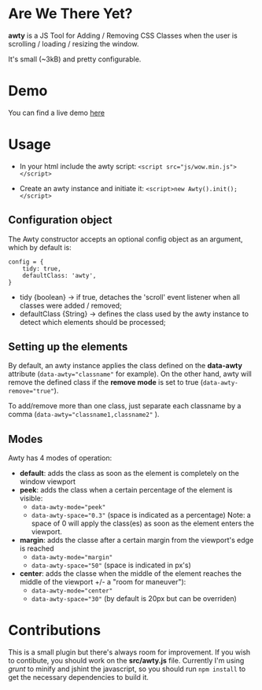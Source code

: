 Are We There Yet? 
====

**awty** is a JS Tool for Adding / Removing CSS Classes when the user is scrolling / loading / resizing the window. 

It's small (~3kB) and pretty configurable.


# Demo

You can find a live demo [here](http://antoniocapelo.github.io/awty)


# Usage

* In your html include the awty script: ``<script src="js/wow.min.js"></script>``

* Create an awty instance and initiate it: ``<script>new Awty().init();</script>``

## Configuration object

The Awty constructor accepts an optional config object as an argument, which by default is:

	config = {
		tidy: true,
		defaultClass: 'awty',
	}	

* tidy {boolean} -> if true, detaches the 'scroll' event listener when all classes were added / removed;
* defaultClass {String} -> defines the class used by the awty instance to detect which elements should be processed;

## Setting up the elements

By default, an awty instance applies the class defined on the **data-awty** attribute (``data-awty="classname"`` for example).
On the other hand, awty will remove the defined class if the **remove mode** is set to true (``data-awty-remove="true"``).

To add/remove more than one class, just separate each classname by a comma (``data-awty="classname1,classname2"`` ).

## Modes

Awty has 4 modes of operation:

* **default**: adds the class as soon as the element is completely on the window viewport
* **peek**: adds the class when a certain percentage of the element is visible:
  * ``data-awty-mode="peek"`` 
  * ``data-awty-space="0.3"`` (space is indicated as a percentage) Note: a space of 0 will apply the class(es) as soon as the element enters the viewport.
* **margin**: adds the classe after a certain margin from the viewport's edge is reached
  * ``data-awty-mode="margin"`` 
  * ``data-awty-space="50"`` (space is indicated in px's)
* **center**: adds the classe when the middle of the element reaches the middle of the viewport +/- a "room for maneuver"):
  * ``data-awty-mode="center"`` 
  * ``data-awty-space="30"`` (by default is 20px but can be overriden)


# Contributions

This is a small plugin but there's always room for improvement. If you wish to contibute, you should work on the **src/awty.js** file. Currently I'm using *grunt* to minify and jshint the javascript, so you should run ``npm install`` to get the necessary dependencies to build it.

